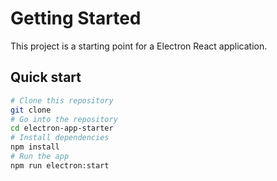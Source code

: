 # Getting Started

This project is a starting point for a Electron React application.

## Quick start

```bash
# Clone this repository
git clone
# Go into the repository
cd electron-app-starter
# Install dependencies
npm install
# Run the app
npm run electron:start
```